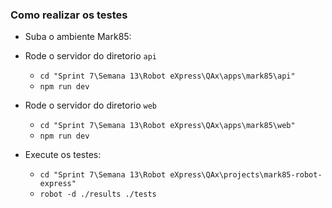 ### Como realizar os testes

- Suba o ambiente Mark85:
- Rode o servidor do diretorio `api`
  - `cd "Sprint 7\Semana 13\Robot eXpress\QAx\apps\mark85\api"`
  - `npm run dev`
  

- Rode o servidor do diretorio `web`
  - `cd "Sprint 7\Semana 13\Robot eXpress\QAx\apps\mark85\web"`
  - `npm run dev`


- Execute os testes:
  - `cd "Sprint 7\Semana 13\Robot eXpress\QAx\projects\mark85-robot-express"`
  - `robot -d ./results ./tests`